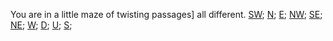 You are in a little maze of twisting passages] all different.
[SW](./diff1);
[N](./diff2);
[E](./diff3);
[NW](./diff4);
[SE](./diff5);
[NE](./diff6);
[W](./diff7);
[D](./diff8);
[U](./diff9);
[S](./pony);

